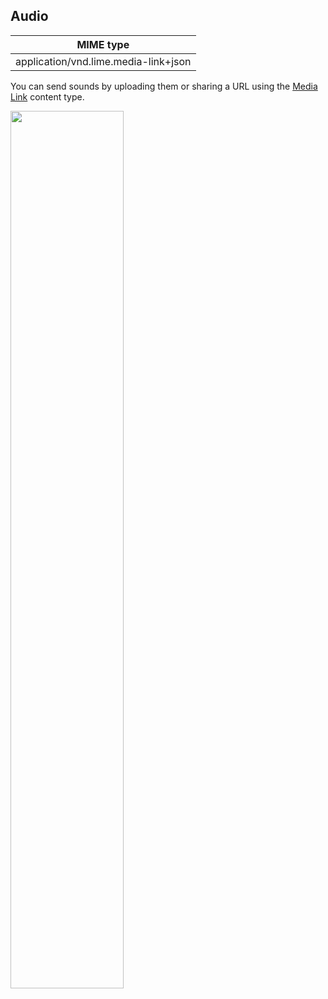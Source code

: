 ## Audio


| MIME type                            |
|--------------------------------------|
| application/vnd.lime.media-link+json |

You can send sounds by uploading them or sharing a URL using the [Media Link](http://boyce.local:4567/#media-link) content type.

<img src="images/audio_mssngr.png" width="60%" ></img>


